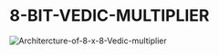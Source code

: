 # 8-BIT-VEDIC-MULTIPLIER
![Architercture-of-8-x-8-Vedic-multiplier](https://github.com/user-attachments/assets/ac27be84-6e9a-4cd8-98f2-fbe81cf4d668)
